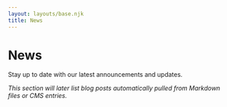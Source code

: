 ```yaml
---
layout: layouts/base.njk
title: News
---
```


# News

Stay up to date with our latest announcements and updates.  

*This section will later list blog posts automatically pulled from Markdown files or CMS entries.*
